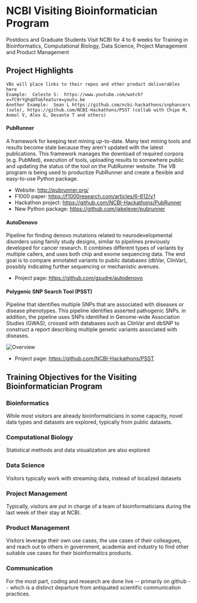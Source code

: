 # NCBI Visiting Bioinformatician Program
Postdocs and Graduate Students Visit NCBI for 4 to 6 weeks for Training in Bioinformatics, Computational Biology, Data Science, Project Management and Product Management

## Project Highlights

```
VBs will place links to their repos and other product deliverables here 
Example:  Celeste S:  https://www.youtube.com/watch?v=fC9rYghqUTo&feature=youtu.be
Another Example:  Sean L https://github.com/ncbi-hackathons/snphancers (solo), https://github.com/NCBI-Hackathons/PSST (collab with Chipo M, Anmol V, Alex G, Devante T and others)
```

#### PubRunner

A framework for keeping text mining up-to-date. Many text mining tools and results become stale because they aren't updated with the latest publications. This framework manages the download of required corpora (e.g. PubMed), execution of tools, uploading results to somewhere public and updating the status of the tool on the PubRunner website. The VB program is being used to productize PubRunner and create a flexible and easy-to-use Python package.

- Website: http://pubrunner.org/
- F1000 paper: https://f1000research.com/articles/6-612/v1
- Hackathon project: https://github.com/NCBI-Hackathons/PubRunner
- New Python package: https://github.com/jakelever/pubrunner

#### AutoDenovo

Pipeline for finding denovo mutations related to neurodevelopmental disorders using family study designs, similar to pipelines previously developed for cancer research. It combines different types of variants by multiple callers, and uses both chip and exome sequencing data. The end goal is to compare annotated variants to public databases (dbVar, ClinVar), possibly indicating further sequencing or mechanistic avenues.

- Project page: https://github.com/gsudre/autodenovo

#### Polygenic SNP Search Tool (PSST)
Pipeline that identifies multiple SNPs that are associated with diseases or disease phenotypes. This pipeline identifies
asserted pathogenic SNPs. in addition, the pipeline uses SNPs identified in Genome-wide Association Studies (GWAS), crossed with databases such as ClinVar and dbSNP to construct a report describing multiple genetic variants associated with diseases.

![Overview](https://raw.githubusercontent.com/chipmash/NCBI-Hackathons/NCBI_Visiting_Bioinformatician_Program/master/psst.png)

- Project page: https://github.com/NCBI-Hackathons/PSST

## Training Objectives for the Visiting Bioinformatician Program

### Bioinformatics
  While most visitors are already bioinformaticians in some capacity, novel data types and datasets are explored, typically from public datasets.  
### Computational Biology
  Statistical methods and data visualization are also explored 
### Data Science
  Visitors typically work with streaming data, instead of localized datasets
### Project Management
  Typically, visitors are put in charge of a team of bioinformaticians during the last week of their stay at NCBI.  
### Product Management
  Visitors leverage their own use cases, the use cases of their colleagues, and reach out to others in government, academia and industry to find other suitable use cases for their bioinformatics products.  
### Communication
  For the most part, coding and research are done live -- primarily on github -- which is a distinct departure from antiquated scientific communication practices.  
